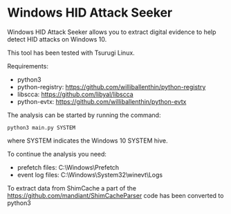# Windows HID Attack Seeker

Windows HID Attack Seeker allows you to extract digital evidence to help detect HID attacks on Windows 10.

This tool has been tested with Tsurugi Linux.

Requirements:
- python3
- python-registry: https://github.com/williballenthin/python-registry
- libscca: https://github.com/libyal/libscca
- python-evtx: https://github.com/williballenthin/python-evtx

The analysis can be started by running the command:
```
python3 main.py SYSTEM
```
where SYSTEM indicates the Windows 10 SYSTEM hive.

To continue the analysis you need:
- prefetch files: C:\Windows\Prefetch
- event log files: C:\Windows\System32\winevt\Logs

To extract data from ShimCache a part of the https://github.com/mandiant/ShimCacheParser code has been converted to python3
